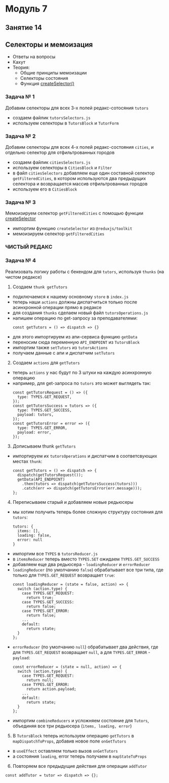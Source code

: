 # Модуль 7

## Занятие 14

## Селекторы и мемоизация

- Ответы на вопросы
- Кахут
- Теория:
  - Общие принципы мемоизации
  - Селекторы состояния
  - Функция
    [createSelector()](https://github.com/reduxjs/reselect#redux-toolkit)

### Задача № 1

Добавим селекторы для всех 3-х полей редакс-сотосяния `tutors`

- создаем файлик `tutorsSelectors.js`
- используем селекторы в `TutorsBlock` и `TutorForm`

### Задача № 2

Добавим селекторы для всех 4-х полей редакс-соcтояния `cities`, и отдельно
селектор для отфильтрованных городов

- создаем файлик `citiesSelectors.js`
- используем селекторы в `CitiesBlock` и `Filter`
- в файл `citiesSelectors` добавляем еще один составной селектор
  `getFilteredCities`, в котором используются два предыдущих селектора и
  возвращается массив отфильтрованных городов
- используем его в `CitiesBlock`

### Задача № 3

Мемоизируем селектор `getFilteredCities` с помощью функции
[createSelector](https://github.com/reduxjs/reselect#redux-toolkit)

- импортим функцию `createSelector` из `@reduxjs/toolkit`
- мемоизируем селектор `getFilteredCities`

### ЧИСТЫЙ РЕДАКС

### Задача № 4

Реализовать логику работы с бекендом для `tutors`, используя `thunks` (на чистом
редаксе)

1. Создаем `thunk getTutors`

- подключаемся к нашему основному `store` в `index.js`
- теперь наши `actions` должны диспатчиться только после асинхронной операции
  прямо в редаксе
- для создания `thunks` сделаем новый файл `tutorsOperations.js`
- напишем операцию по get-запросу за преподавателями:
  ```
  const getTutors = () => dispatch => {}
  ```
- для этого импортируем из апи-сервиса функцию `getData`
- переносим сюда переменную `API_ENDPOINT` из `TutorsBlock`
- импортим также `setTutors` из `tutorsActions`
- получаем данные с апи и диспатчим `setTutors`

2. Создаем `actions` для `getTutors`

- теперь `actions` у нас будут по 3 штуки на каждую асинхронную операцию
- например, для get-запроса по `tutors` это может выглядеть так:
  ```
  const getTutorsRequest = () => ({
    type: TYPES.GET_REQUEST,
  });
  const getTutorsSuccess = tutors => ({
    type: TYPES.GET_SUCCESS,
    payload: tutors,
  });
  const getTutorsError = error => ({
    type: TYPES.GET_ERROR,
    payload: error,
  });
  ```

3. Дописываем thunk `getTutors`

- импортируем их `tutorsOperations` и диспатчим в соответсвующих местах `thunk`:
  ```
  const getTutors = () => dispatch => {
    dispatch(getTutorsRequest());
    getData(API_ENDPOINT)
      .then(tutors => dispatch(getTutorsSuccess(tutors)))
      .catch(err => dispatch(getTutorsError(err.message)));
  };
  ```

4. Переписываем старый и добавляем новые редьюсеры

- мы хотим получить теперь более сложную структуру состояния для `tutors`:
  ```
  tutors: {
    items: [],
    loading: false,
    error: null
  }
  ```
- импортим все `TYPES` в `tutorsReducer.js`
- в `itemsReducer` теперь вместо `TYPES.SET` ожидаем `TYPES.GET_SUCCESS`
- добавляем еще два редьюсера - `loadingReducer` и `errorReducer`
- `loadingReducer` (по умолчанию `false`) обрабатывает все три типа, где только
  для `TYPES.GET_REQUEST` возвращает `true`:
  ```
  const loadingReducer = (state = false, action) => {
    switch (action.type) {
      case TYPES.GET_REQUEST:
        return true;
      case TYPES.GET_SUCCESS:
        return false;
      case TYPES.GET_ERROR:
        return false;
      ...
      default:
        return state;
    }
  };
  ```
- `errorReducer` (по умолчанию `null`) обрабатывает два действия, где для
  `TYPES.GET_REQUEST` возвращает `null`, а для `TYPES.GET_ERROR` - `payload`:
  ```
  const errorReducer = (state = null, action) => {
    switch (action.type) {
      case TYPES.GET_REQUEST:
        return null;
      case TYPES.GET_ERROR:
        return action.payload;
      ...
      default:
        return state;
    }
  };
  ```
- импортим `combineReducers` и усложняем состояние для `Tutors`, объединяя все
  три редьюсера (`items, loading, error`)

5. В `TutorsBlock` теперь используем операцию `getTutors` в
   `mapDispatchToProps`, добавив новое поле `onGetTutors`

- в `useEffect` оставляем только вызов `onGetTutors`
- а состояния `loading`, error теперь получаем в `mapStateToProps`

6. Повторяем все предыдущие действия для операции `addTutor`

```
const addTutor = tutor => dispatch => {};
```
